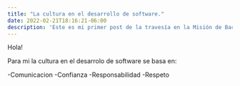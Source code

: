 ```yaml
---
title: "La cultura en el desarrollo de software."
date: 2022-02-21T18:16:21-06:00
description: 'Este es mi primer post de la travesía en la Misión de Backend con Node JS de Launch X.'
---
```


Hola!

Para mi la cultura en el desarrolo de software se basa en:

-Comunicacion
-Confianza
-Responsabilidad
-Respeto
